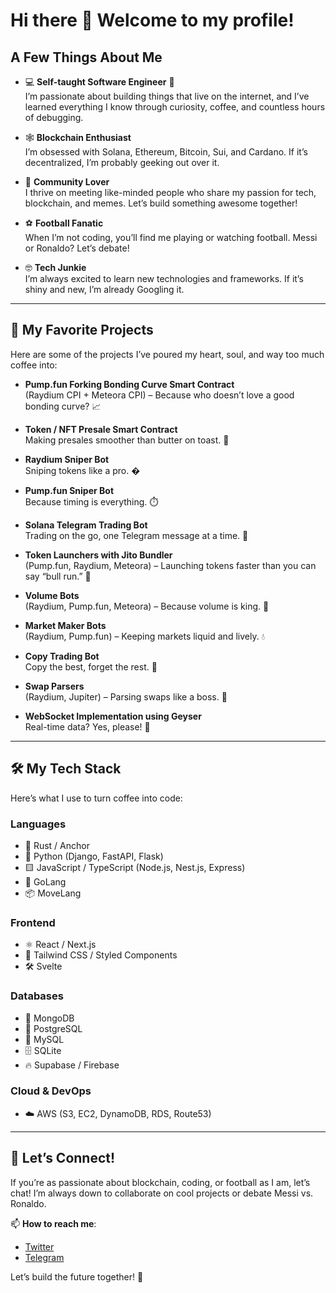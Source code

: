 # Hi there 👋 Welcome to my profile!

## A Few Things About Me

- 💻 **Self-taught Software Engineer** 📍  
  I’m passionate about building things that live on the internet, and I’ve learned everything I know through curiosity, coffee, and countless hours of debugging.  

- 🕸️ **Blockchain Enthusiast**  
  I’m obsessed with Solana, Ethereum, Bitcoin, Sui, and Cardano. If it’s decentralized, I’m probably geeking out over it.  

- 🤝 **Community Lover**  
  I thrive on meeting like-minded people who share my passion for tech, blockchain, and memes. Let’s build something awesome together!  

- ⚽ **Football Fanatic**  
  When I’m not coding, you’ll find me playing or watching football. Messi or Ronaldo? Let’s debate!  

- 🤓 **Tech Junkie**  
  I’m always excited to learn new technologies and frameworks. If it’s shiny and new, I’m already Googling it.  

---

## 🚀 My Favorite Projects

Here are some of the projects I’ve poured my heart, soul, and way too much coffee into:  

- **Pump.fun Forking Bonding Curve Smart Contract**  
  (Raydium CPI + Meteora CPI) – Because who doesn’t love a good bonding curve? 📈  

- **Token / NFT Presale Smart Contract**  
  Making presales smoother than butter on toast. 🧈  

- **Raydium Sniper Bot**  
  Sniping tokens like a pro. �  

- **Pump.fun Sniper Bot**  
  Because timing is everything. ⏱️  

- **Solana Telegram Trading Bot**  
  Trading on the go, one Telegram message at a time. 📲  

- **Token Launchers with Jito Bundler**  
  (Pump.fun, Raydium, Meteora) – Launching tokens faster than you can say “bull run.” 🚀  

- **Volume Bots**  
  (Raydium, Pump.fun, Meteora) – Because volume is king. 👑  

- **Market Maker Bots**  
  (Raydium, Pump.fun) – Keeping markets liquid and lively. 💧  

- **Copy Trading Bot**  
  Copy the best, forget the rest. 🐒  

- **Swap Parsers**  
  (Raydium, Jupiter) – Parsing swaps like a boss. 🤖  

- **WebSocket Implementation using Geyser**  
  Real-time data? Yes, please! 🌊  

---

## 🛠️ My Tech Stack

Here’s what I use to turn coffee into code:  

### Languages
- 🦀 Rust / Anchor  
- 🐍 Python (Django, FastAPI, Flask)  
- 🟨 JavaScript / TypeScript (Node.js, Nest.js, Express)  
- 🐹 GoLang  
- 📦 MoveLang  

### Frontend
- ⚛️ React / Next.js  
- 🎨 Tailwind CSS / Styled Components  
- 🛠️ Svelte  

### Databases
- 🍃 MongoDB  
- 🐘 PostgreSQL  
- 🐬 MySQL  
- 🗄️ SQLite  
- 🔥 Supabase / Firebase  

### Cloud & DevOps
- ☁️ AWS (S3, EC2, DynamoDB, RDS, Route53)  

---

## 🌟 Let’s Connect!  

If you’re as passionate about blockchain, coding, or football as I am, let’s chat! I’m always down to collaborate on cool projects or debate Messi vs. Ronaldo.  

📫 **How to reach me**:  
- [Twitter](https://x.com/soljesty)  
- [Telegram](https://t.me/soljesty)  

Let’s build the future together! 🚀  
